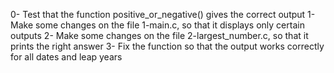 0- Test that the function positive_or_negative() gives the correct output
1- Make some changes on the file 1-main.c, so that it displays only certain outputs
2- Make some changes on the file 2-largest_number.c, so that it prints the right answer
3- Fix the function so that the output works correctly for all dates and leap years

